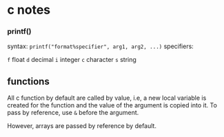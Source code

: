 # c notes

### printf()
syntax: `printf("format%specifier", arg1, arg2, ...)`
specifiers:

`f` float
`d` decimal
`i` integer
`c` character
`s` string

## functions

All c function by default are called by value, i.e, a new local variable is created for the function and the value of the argument is copied into it. To pass by reference, use `&` before the argument.

However, arrays are passed by reference by default.
